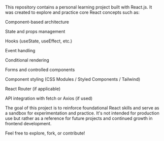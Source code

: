 This repository contains a personal learning project built with React.js. It was created to explore and practice core React concepts such as:

Component-based architecture

State and props management

Hooks (useState, useEffect, etc.)

Event handling

Conditional rendering

Forms and controlled components

Component styling (CSS Modules / Styled Components / Tailwind)

React Router (if applicable)

API integration with fetch or Axios (if used)

The goal of this project is to reinforce foundational React skills and serve as a sandbox for experimentation and practice. It's not intended for production use but rather as a reference for future projects and continued growth in frontend development.

Feel free to explore, fork, or contribute!
